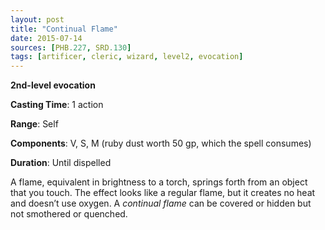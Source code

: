 ```yaml
---
layout: post
title: "Continual Flame"
date: 2015-07-14
sources: [PHB.227, SRD.130]
tags: [artificer, cleric, wizard, level2, evocation]
---
```


**2nd-level evocation**

**Casting Time**: 1 action

**Range**: Self

**Components**: V, S, M (ruby dust worth 50 gp, which the spell consumes)

**Duration**: Until dispelled

A flame, equivalent in brightness to a torch, springs forth from an object that you touch. The effect looks like a regular flame, but it creates no heat and doesn’t use oxygen. A *continual flame* can be covered or hidden but not smothered or quenched.
